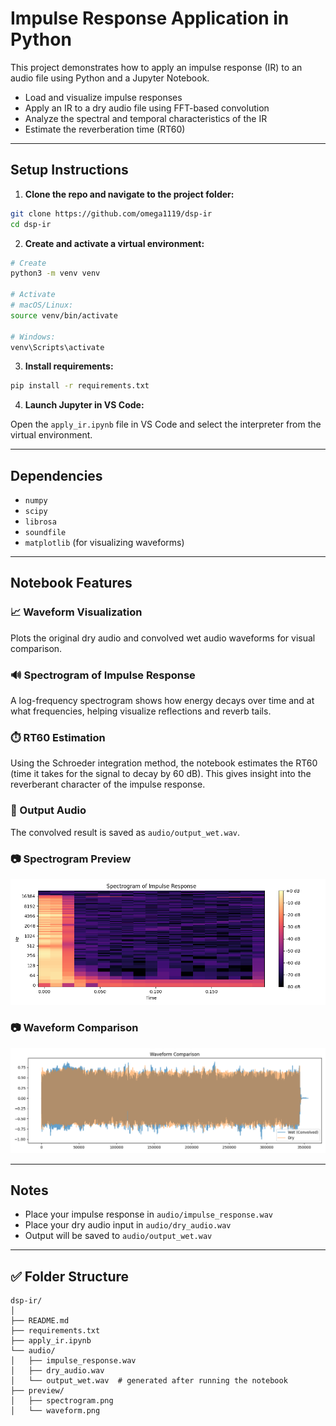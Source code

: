 # Impulse Response Application in Python

This project demonstrates how to apply an impulse response (IR) to an audio file using Python and a Jupyter Notebook.

- Load and visualize impulse responses
- Apply an IR to a dry audio file using FFT-based convolution
- Analyze the spectral and temporal characteristics of the IR
- Estimate the reverberation time (RT60)

---

## Setup Instructions

1. **Clone the repo and navigate to the project folder:**

```bash
git clone https://github.com/omega1119/dsp-ir
cd dsp-ir
````

2. **Create and activate a virtual environment:**

```bash
# Create
python3 -m venv venv

# Activate
# macOS/Linux:
source venv/bin/activate

# Windows:
venv\Scripts\activate
```

3. **Install requirements:**

```bash
pip install -r requirements.txt
```

4. **Launch Jupyter in VS Code:**

Open the `apply_ir.ipynb` file in VS Code and select the interpreter from the virtual environment.

---

## Dependencies

* `numpy`
* `scipy`
* `librosa`
* `soundfile`
* `matplotlib` (for visualizing waveforms)

---

## Notebook Features

### 📈 Waveform Visualization

Plots the original dry audio and convolved wet audio waveforms for visual comparison.

### 🔊 Spectrogram of Impulse Response

A log-frequency spectrogram shows how energy decays over time and at what frequencies, helping visualize reflections and reverb tails.

### ⏱️ RT60 Estimation

Using the Schroeder integration method, the notebook estimates the RT60 (time it takes for the signal to decay by 60 dB). This gives insight into the reverberant character of the impulse response.

### 💾 Output Audio

The convolved result is saved as `audio/output_wet.wav`.

### 📷 Spectrogram Preview

![Spectrogram of Impulse Response](preview/spectrogram.png)

### 📷 Waveform Comparison

![Waveform Comparison](preview/waveform.png)

---

## Notes

* Place your impulse response in `audio/impulse_response.wav`
* Place your dry audio input in `audio/dry_audio.wav`
* Output will be saved to `audio/output_wet.wav`

---

## ✅ Folder Structure

```
dsp-ir/
│
├── README.md
├── requirements.txt
├── apply_ir.ipynb
└── audio/
│   ├── impulse_response.wav
│   ├── dry_audio.wav
│   └── output_wet.wav  # generated after running the notebook
├── preview/
│   ├── spectrogram.png
│   └── waveform.png
```
